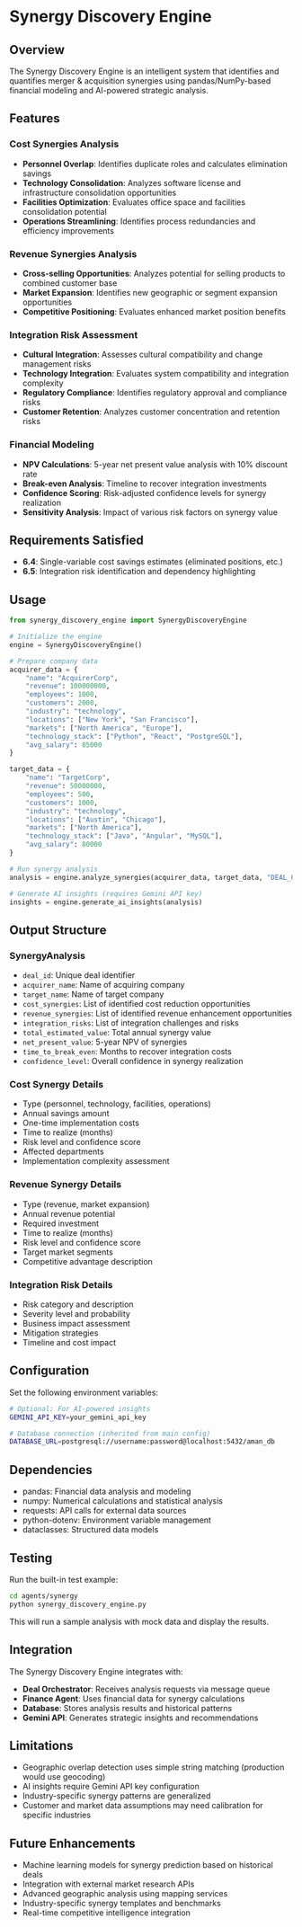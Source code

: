 # Synergy Discovery Engine

## Overview

The Synergy Discovery Engine is an intelligent system that identifies and quantifies merger & acquisition synergies using pandas/NumPy-based financial modeling and AI-powered strategic analysis.

## Features

### Cost Synergies Analysis
- **Personnel Overlap**: Identifies duplicate roles and calculates elimination savings
- **Technology Consolidation**: Analyzes software license and infrastructure consolidation opportunities
- **Facilities Optimization**: Evaluates office space and facilities consolidation potential
- **Operations Streamlining**: Identifies process redundancies and efficiency improvements

### Revenue Synergies Analysis
- **Cross-selling Opportunities**: Analyzes potential for selling products to combined customer base
- **Market Expansion**: Identifies new geographic or segment expansion opportunities
- **Competitive Positioning**: Evaluates enhanced market position benefits

### Integration Risk Assessment
- **Cultural Integration**: Assesses cultural compatibility and change management risks
- **Technology Integration**: Evaluates system compatibility and integration complexity
- **Regulatory Compliance**: Identifies regulatory approval and compliance risks
- **Customer Retention**: Analyzes customer concentration and retention risks

### Financial Modeling
- **NPV Calculations**: 5-year net present value analysis with 10% discount rate
- **Break-even Analysis**: Timeline to recover integration investments
- **Confidence Scoring**: Risk-adjusted confidence levels for synergy realization
- **Sensitivity Analysis**: Impact of various risk factors on synergy value

## Requirements Satisfied

- **6.4**: Single-variable cost savings estimates (eliminated positions, etc.)
- **6.5**: Integration risk identification and dependency highlighting

## Usage

```python
from synergy_discovery_engine import SynergyDiscoveryEngine

# Initialize the engine
engine = SynergyDiscoveryEngine()

# Prepare company data
acquirer_data = {
    "name": "AcquirerCorp",
    "revenue": 100000000,
    "employees": 1000,
    "customers": 2000,
    "industry": "technology",
    "locations": ["New York", "San Francisco"],
    "markets": ["North America", "Europe"],
    "technology_stack": ["Python", "React", "PostgreSQL"],
    "avg_salary": 85000
}

target_data = {
    "name": "TargetCorp",
    "revenue": 50000000,
    "employees": 500,
    "customers": 1000,
    "industry": "technology",
    "locations": ["Austin", "Chicago"],
    "markets": ["North America"],
    "technology_stack": ["Java", "Angular", "MySQL"],
    "avg_salary": 80000
}

# Run synergy analysis
analysis = engine.analyze_synergies(acquirer_data, target_data, "DEAL_001")

# Generate AI insights (requires Gemini API key)
insights = engine.generate_ai_insights(analysis)
```

## Output Structure

### SynergyAnalysis
- `deal_id`: Unique deal identifier
- `acquirer_name`: Name of acquiring company
- `target_name`: Name of target company
- `cost_synergies`: List of identified cost reduction opportunities
- `revenue_synergies`: List of identified revenue enhancement opportunities
- `integration_risks`: List of integration challenges and risks
- `total_estimated_value`: Total annual synergy value
- `net_present_value`: 5-year NPV of synergies
- `time_to_break_even`: Months to recover integration costs
- `confidence_level`: Overall confidence in synergy realization

### Cost Synergy Details
- Type (personnel, technology, facilities, operations)
- Annual savings amount
- One-time implementation costs
- Time to realize (months)
- Risk level and confidence score
- Affected departments
- Implementation complexity assessment

### Revenue Synergy Details
- Type (revenue, market expansion)
- Annual revenue potential
- Required investment
- Time to realize (months)
- Risk level and confidence score
- Target market segments
- Competitive advantage description

### Integration Risk Details
- Risk category and description
- Severity level and probability
- Business impact assessment
- Mitigation strategies
- Timeline and cost impact

## Configuration

Set the following environment variables:

```bash
# Optional: For AI-powered insights
GEMINI_API_KEY=your_gemini_api_key

# Database connection (inherited from main config)
DATABASE_URL=postgresql://username:password@localhost:5432/aman_db
```

## Dependencies

- pandas: Financial data analysis and modeling
- numpy: Numerical calculations and statistical analysis
- requests: API calls for external data sources
- python-dotenv: Environment variable management
- dataclasses: Structured data models

## Testing

Run the built-in test example:

```bash
cd agents/synergy
python synergy_discovery_engine.py
```

This will run a sample analysis with mock data and display the results.

## Integration

The Synergy Discovery Engine integrates with:

- **Deal Orchestrator**: Receives analysis requests via message queue
- **Finance Agent**: Uses financial data for synergy calculations
- **Database**: Stores analysis results and historical patterns
- **Gemini API**: Generates strategic insights and recommendations

## Limitations

- Geographic overlap detection uses simple string matching (production would use geocoding)
- AI insights require Gemini API key configuration
- Industry-specific synergy patterns are generalized
- Customer and market data assumptions may need calibration for specific industries

## Future Enhancements

- Machine learning models for synergy prediction based on historical deals
- Integration with external market research APIs
- Advanced geographic analysis using mapping services
- Industry-specific synergy templates and benchmarks
- Real-time competitive intelligence integration